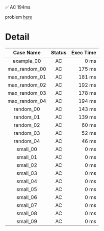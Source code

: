 ✅  AC  194ms

problem [here](https://judge.yosupo.jp/problem/staticrmq)

# Detail

| Case Name | Status | Exec Time |
|:---------:|:------:|---------:|
| example_00 | AC | 0 ms |
| max_random_00 | AC | 175 ms |
| max_random_01 | AC | 181 ms |
| max_random_02 | AC | 192 ms |
| max_random_03 | AC | 178 ms |
| max_random_04 | AC | 194 ms |
| random_00 | AC | 143 ms |
| random_01 | AC | 139 ms |
| random_02 | AC | 60 ms |
| random_03 | AC | 52 ms |
| random_04 | AC | 46 ms |
| small_00 | AC | 0 ms |
| small_01 | AC | 0 ms |
| small_02 | AC | 0 ms |
| small_03 | AC | 0 ms |
| small_04 | AC | 0 ms |
| small_05 | AC | 0 ms |
| small_06 | AC | 0 ms |
| small_07 | AC | 0 ms |
| small_08 | AC | 0 ms |
| small_09 | AC | 0 ms |



